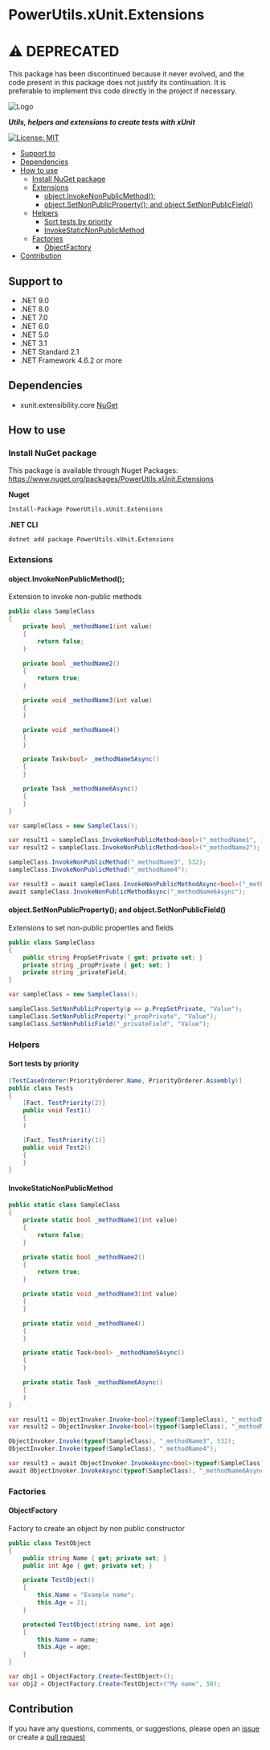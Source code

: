 # PowerUtils.xUnit.Extensions


# :warning: DEPRECATED

This package has been discontinued because it never evolved, and the code present in this package does not justify its continuation. It is preferable to implement this code directly in the project if necessary.


![Logo](https://raw.githubusercontent.com/TechNobre/PowerUtils.xUnit.Extensions/main/assets/logo/logo_128x128.png)

***Utils, helpers and extensions to create tests with xUnit***

[![License: MIT](https://img.shields.io/github/license/TechNobre/PowerUtils.xUnit.Extensions.svg)](https://github.com/TechNobre/PowerUtils.xUnit.Extensions/blob/main/LICENSE)


- [Support to](#support-to)
- [Dependencies](#dependencies)
- [How to use](#how-to-use)
  - [Install NuGet package](#install-nuget-package)
  - [Extensions](#extensions)
    - [object.InvokeNonPublicMethod();](#objectinvokenonpublicmethod)
    - [object.SetNonPublicProperty(); and object.SetNonPublicField()](#objectsetnonpublicproperty-and-objectsetnonpublicfield)
  - [Helpers](#helpers)
    - [Sort tests by priority](#sort-tests-by-priority)
    - [InvokeStaticNonPublicMethod](#invokestaticnonpublicmethod)
  - [Factories](#factories)
    - [ObjectFactory](#objectfactory)
- [Contribution](#contribution)



## Support to<a name="support-to"></a>
- .NET 9.0
- .NET 8.0
- .NET 7.0
- .NET 6.0
- .NET 5.0
- .NET 3.1
- .NET Standard 2.1
- .NET Framework 4.6.2 or more



## Dependencies<a name="dependencies"></a>

- xunit.extensibility.core [NuGet](https://www.nuget.org/packages/xunit.extensibility.core/)



## How to use<a name="how-to-use"></a>

### Install NuGet package<a name="Installation"></a>
This package is available through Nuget Packages: https://www.nuget.org/packages/PowerUtils.xUnit.Extensions

**Nuget**
```bash
Install-Package PowerUtils.xUnit.Extensions
```

**.NET CLI**
```
dotnet add package PowerUtils.xUnit.Extensions
```

### Extensions<a name="Extensions"></a>

#### object.InvokeNonPublicMethod();<a name="object.InvokeNonPublicMethod"></a>
Extension to invoke non-public methods

```csharp
public class SampleClass
{
    private bool _methodName1(int value)
    {
        return false;
    }

    private bool _methodName2()
    {
        return true;
    }

    private void _methodName3(int value)
    {
    }

    private void _methodName4()
    {
    }

    private Task<bool> _methodName5Async()
    {
    }

    private Task _methodName6Async()
    {
    }
}
```

```csharp
var sampleClass = new SampleClass();

var result1 = sampleClass.InvokeNonPublicMethod<bool>("_methodName1", 1);
var result2 = sampleClass.InvokeNonPublicMethod<bool>("_methodName2");

sampleClass.InvokeNonPublicMethod("_methodName3", 532);
sampleClass.InvokeNonPublicMethod("_methodName4");

var result3 = await sampleClass.InvokeNonPublicMethodAsync<bool>("_methodName5Async", 1);
await sampleClass.InvokeNonPublicMethodAsync("_methodName6Async");
```



#### object.SetNonPublicProperty(); and object.SetNonPublicField()<a name="object.SetNonPublicProperty"></a>
Extensions to set non-public properties and fields

```csharp
public class SampleClass
{
    public string PropSetPrivate { get; private set; }
    private string _propPrivate { get; set; }
    private string _privateField;
}
```

```csharp
var sampleClass = new SampleClass();

sampleClass.SetNonPublicProperty(p => p.PropSetPrivate, "Value");
sampleClass.SetNonPublicProperty("_propPrivate", "Value");
sampleClass.SetNonPublicField("_privateField", "Value");
```


### Helpers<a name="Helpers"></a>

#### Sort tests by priority<a name="SortTestsByPriority"></a>

```csharp
[TestCaseOrderer(PriorityOrderer.Name, PriorityOrderer.Assembly)]
public class Tests
{
    [Fact, TestPriority(2)]
    public void Test1()
    {
    }

    [Fact, TestPriority(1)]
    public void Test2()
    {
    }
}
```

#### InvokeStaticNonPublicMethod<a name="InvokeStaticNonPublicMethod"></a>

```csharp
public static class SampleClass
{
    private static bool _methodName1(int value)
    {
        return false;
    }

    private static bool _methodName2()
    {
        return true;
    }

    private static void _methodName3(int value)
    {
    }

    private static void _methodName4()
    {
    }

    private static Task<bool> _methodName5Async()
    {
    }

    private static Task _methodName6Async()
    {
    }
}
```

```csharp
var result1 = ObjectInvoker.Invoke<bool>(typeof(SampleClass), "_methodName1", 1);
var result2 = ObjectInvoker.Invoke<bool>(typeof(SampleClass), "_methodName2");

ObjectInvoker.Invoke(typeof(SampleClass), "_methodName3", 532);
ObjectInvoker.Invoke(typeof(SampleClass), "_methodName4");

var result3 = await ObjectInvoker.InvokeAsync<bool>(typeof(SampleClass), "_methodName5Async", 1);
await ObjectInvoker.InvokeAsync(typeof(SampleClass), "_methodName6Async");
```


### Factories<a name="Factories"></a>

#### ObjectFactory<a name="Factories-ObjectFactory"></a>
Factory to create an object by non public constructor

```csharp
public class TestObject
{
    public string Name { get; private set; }
    public int Age { get; private set; }

    private TestObject()
    {
        this.Name = "Example name";
        this.Age = 21;
    }

    protected TestObject(string name, int age)
    {
        this.Name = name;
        this.Age = age;
    }
}

var obj1 = ObjectFactory.Create<TestObject>();
var obj2 = ObjectFactory.Create<TestObject>("My name", 50);
```



## Contribution<a name="contribution"></a>

If you have any questions, comments, or suggestions, please open an [issue](https://github.com/TechNobre/PowerUtils.xUnit.Extensions/issues/new/choose) or create a [pull request](https://github.com/TechNobre/PowerUtils.xUnit.Extensions/compare)
